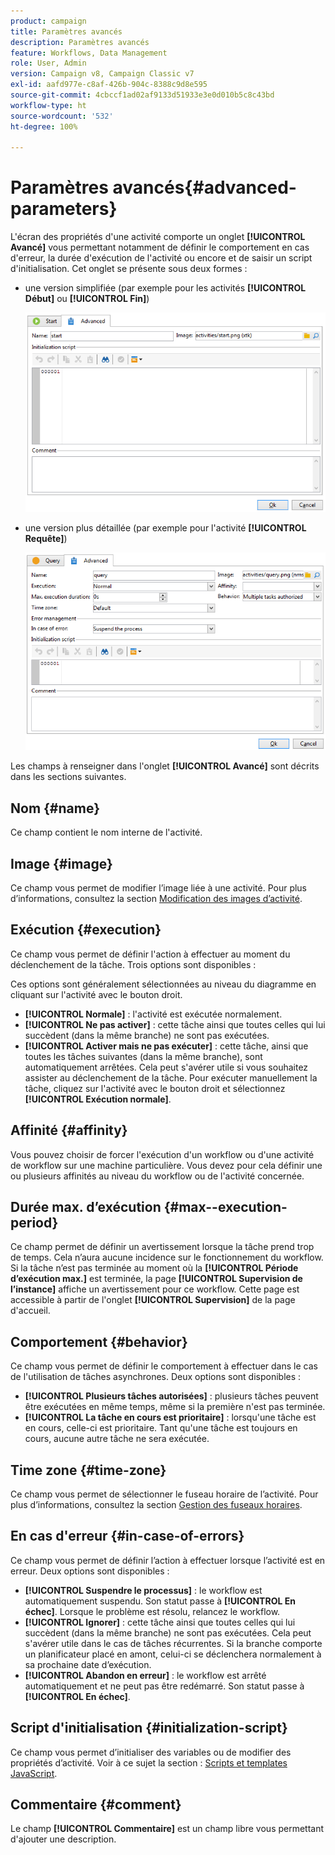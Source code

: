 ```yaml
---
product: campaign
title: Paramètres avancés
description: Paramètres avancés
feature: Workflows, Data Management
role: User, Admin
version: Campaign v8, Campaign Classic v7
exl-id: aafd977e-c8af-426b-904c-8388c9d8e595
source-git-commit: 4cbccf1ad02af9133d51933e3e0d010b5c8c43bd
workflow-type: ht
source-wordcount: '532'
ht-degree: 100%

---
```


# Paramètres avancés{#advanced-parameters}



L&#39;écran des propriétés d&#39;une activité comporte un onglet **[!UICONTROL Avancé]** vous permettant notamment de définir le comportement en cas d&#39;erreur, la durée d&#39;exécution de l&#39;activité ou encore et de saisir un script d&#39;initialisation. Cet onglet se présente sous deux formes :

* une version simplifiée (par exemple pour les activités **[!UICONTROL Début]** ou **[!UICONTROL Fin]**)

  ![](assets/wf-advanced-basic.png)

* une version plus détaillée (par exemple pour l&#39;activité **[!UICONTROL Requête]**)

  ![](assets/wf-advanced-full.png)

Les champs à renseigner dans l&#39;onglet **[!UICONTROL Avancé]** sont décrits dans les sections suivantes.

## Nom {#name}

Ce champ contient le nom interne de l&#39;activité.

## Image {#image}

Ce champ vous permet de modifier lʼimage liée à une activité. Pour plus d’informations, consultez la section [Modification des images d’activité](change-activity-images.md).

## Exécution {#execution}

Ce champ vous permet de définir l&#39;action à effectuer au moment du déclenchement de la tâche. Trois options sont disponibles :

Ces options sont généralement sélectionnées au niveau du diagramme en cliquant sur l&#39;activité avec le bouton droit.

* **[!UICONTROL Normale]** : l&#39;activité est exécutée normalement.
* **[!UICONTROL Ne pas activer]** : cette tâche ainsi que toutes celles qui lui succèdent (dans la même branche) ne sont pas exécutées.
* **[!UICONTROL Activer mais ne pas exécuter]** : cette tâche, ainsi que toutes les tâches suivantes (dans la même branche), sont automatiquement arrêtées. Cela peut s&#39;avérer utile si vous souhaitez assister au déclenchement de la tâche. Pour exécuter manuellement la tâche, cliquez sur l&#39;activité avec le bouton droit et sélectionnez **[!UICONTROL Exécution normale]**.

## Affinité {#affinity}

Vous pouvez choisir de forcer l&#39;exécution d&#39;un workflow ou d&#39;une activité de workflow sur une machine particulière. Vous devez pour cela définir une ou plusieurs affinités au niveau du workflow ou de l&#39;activité concernée.


## Durée max. d’exécution {#max--execution-period}

Ce champ permet de définir un avertissement lorsque la tâche prend trop de temps. Cela n’aura aucune incidence sur le fonctionnement du workflow. Si la tâche n’est pas terminée au moment où la **[!UICONTROL Période d’exécution max.]** est terminée, la page **[!UICONTROL Supervision de l’instance]** affiche un avertissement pour ce workflow. Cette page est accessible à partir de l&#39;onglet **[!UICONTROL Supervision]** de la page d&#39;accueil.

## Comportement {#behavior}

Ce champ vous permet de définir le comportement à effectuer dans le cas de l&#39;utilisation de tâches asynchrones. Deux options sont disponibles :

* **[!UICONTROL Plusieurs tâches autorisées]** : plusieurs tâches peuvent être exécutées en même temps, même si la première n&#39;est pas terminée.
* **[!UICONTROL La tâche en cours est prioritaire]** : lorsqu&#39;une tâche est en cours, celle-ci est prioritaire. Tant qu&#39;une tâche est toujours en cours, aucune autre tâche ne sera exécutée.

## Time zone {#time-zone}

Ce champ vous permet de sélectionner le fuseau horaire de l’activité. Pour plus dʼinformations, consultez la section [Gestion des fuseaux horaires](managing-time-zones.md).

## En cas d&#39;erreur {#in-case-of-errors}

Ce champ vous permet de définir l’action à effectuer lorsque l’activité est en erreur. Deux options sont disponibles :

* **[!UICONTROL Suspendre le processus]** : le workflow est automatiquement suspendu. Son statut passe à **[!UICONTROL En échec]**. Lorsque le problème est résolu, relancez le workflow.
* **[!UICONTROL Ignorer]** : cette tâche ainsi que toutes celles qui lui succèdent (dans la même branche) ne sont pas exécutées. Cela peut s&#39;avérer utile dans le cas de tâches récurrentes. Si la branche comporte un planificateur placé en amont, celui-ci se déclenchera normalement à sa prochaine date d’exécution.
* **[!UICONTROL Abandon en erreur]** : le workflow est arrêté automatiquement et ne peut pas être redémarré. Son statut passe à **[!UICONTROL En échec]**.

## Script d&#39;initialisation {#initialization-script}

Ce champ vous permet d’initialiser des variables ou de modifier des propriétés d’activité. Voir à ce sujet la section : [Scripts et templates JavaScript](javascript-scripts-and-templates.md).

## Commentaire {#comment}

Le champ **[!UICONTROL Commentaire]** est un champ libre vous permettant d&#39;ajouter une description.
